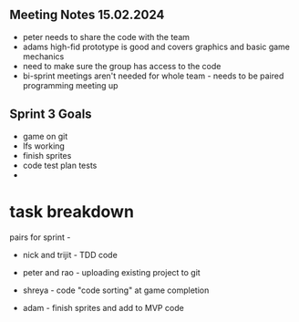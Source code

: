 ## Meeting Notes 15.02.2024
 - peter needs to share the code with the team
 - adams high-fid prototype is good and covers graphics and basic game mechanics
 - need to make sure the group has access to the code
 - bi-sprint meetings aren't needed for whole team - needs to be paired programming meeting up


## Sprint 3 Goals

 - game on git
 - lfs working
 - finish sprites
 - code test plan tests
 - 


# task breakdown

pairs for sprint -
 - nick and trijit - TDD code
 - peter and rao - uploading existing project to git

 - shreya - code "code sorting" at game completion
 - adam - finish sprites and add to MVP code